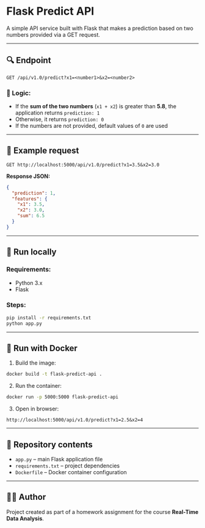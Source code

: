 # Flask Predict API

A simple API service built with Flask that makes a prediction based on two numbers provided via a GET request.

---

## 🔍 Endpoint

```
GET /api/v1.0/predict?x1=<number1>&x2=<number2>
```

### 📌 Logic:
- If the **sum of the two numbers** (`x1 + x2`) is greater than **5.8**, the application returns `prediction: 1`
- Otherwise, it returns `prediction: 0`
- If the numbers are not provided, default values of `0` are used

---

## 🧪 Example request

```
GET http://localhost:5000/api/v1.0/predict?x1=3.5&x2=3.0
```

**Response JSON:**
```json
{
  "prediction": 1,
  "features": {
    "x1": 3.5,
    "x2": 3.0,
    "sum": 6.5
  }
}
```

---

## 🚀 Run locally

### Requirements:
- Python 3.x
- Flask

### Steps:
```bash
pip install -r requirements.txt
python app.py
```

---

## 🐳 Run with Docker

1. Build the image:
```bash
docker build -t flask-predict-api .
```

2. Run the container:
```bash
docker run -p 5000:5000 flask-predict-api
```

3. Open in browser:
```
http://localhost:5000/api/v1.0/predict?x1=2.5&x2=4
```

---

## 📁 Repository contents

- `app.py` – main Flask application file
- `requirements.txt` – project dependencies
- `Dockerfile` – Docker container configuration

---

## 👨‍💻 Author
Project created as part of a homework assignment for the course **Real-Time Data Analysis**.